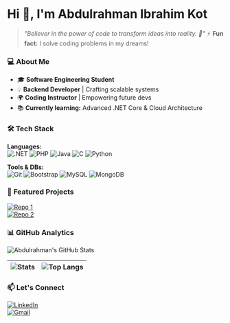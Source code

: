 # Hi 👋, I'm Abdulrahman Ibrahim Kot  

> *"Believer in the power of code to transform ideas into reality. 🚀"*
> ⚡ **Fun fact:** I solve coding problems in my dreams!  

### 💻 **About Me**  
- 🎓 **Software Engineering Student**  
- 💡 **Backend Developer** | Crafting scalable systems  
- 🌍 **Coding Instructor** | Empowering future devs  
- 📚 **Currently learning:** Advanced .NET Core & Cloud Architecture  

### 🛠 **Tech Stack**  
**Languages:**  
![.NET](https://img.shields.io/badge/.NET-512BD4?style=for-the-badge&logo=dotnet&logoColor=white)
![PHP](https://img.shields.io/badge/PHP-777BB4?style=for-the-badge&logo=php&logoColor=white)
![Java](https://img.shields.io/badge/Java-ED8B00?style=for-the-badge&logo=openjdk&logoColor=white)
![C](https://img.shields.io/badge/C-00599C?style=for-the-badge&logo=c&logoColor=white)
![Python](https://img.shields.io/badge/Python-3776AB?style=for-the-badge&logo=python&logoColor=white)

**Tools & DBs:**  
![Git](https://img.shields.io/badge/Git-F05032?style=for-the-badge&logo=git&logoColor=white)
![Bootstrap](https://img.shields.io/badge/Bootstrap-7952B3?style=for-the-badge&logo=bootstrap&logoColor=white)
![MySQL](https://img.shields.io/badge/MySQL-4479A1?style=for-the-badge&logo=mysql&logoColor=white)
![MongoDB](https://img.shields.io/badge/MongoDB-47A248?style=for-the-badge&logo=mongodb&logoColor=white)

### 🌟 **Featured Projects**  
[![Repo 1](https://github-readme-stats.vercel.app/api/pin/?username=Abdelruhman-elkot&repo=your-repo-1&theme=merko)](https://github.com/Abdelruhman-elkot/IA_System)  
[![Repo 2](https://github-readme-stats.vercel.app/api/pin/?username=Abdelruhman-elkot&repo=your-repo-2&theme=merko)](https://github.com/Abdelruhman-elkot/User_Manager_Program)  

### 📊 **GitHub Analytics**  
![Abdulrahman's GitHub Stats](https://github-readme-stats.vercel.app/api?username=Abdelruhman-elkot&show_icons=true&theme=radical)  

| ![Stats](https://github-readme-stats.vercel.app/api?username=Abdelruhman-elkot&show_icons=true&theme=merko) | ![Top Langs](https://github-readme-stats.vercel.app/api/top-langs/?username=Abdelruhman-elkot&layout=compact&theme=merko) |
|-------------------------------------------------------------------------------------------------------------|-------------------------------------------------------------------------------------------------------------------------|

### 📫 **Let's Connect**  
[![LinkedIn](https://img.shields.io/badge/LinkedIn-0077B5?style=for-the-badge&logo=linkedin&logoColor=white)](https://www.linkedin.com/in/abdelrahman-ibrahim-kot-a82099215/)  
[![Gmail](https://img.shields.io/badge/Gmail-D14836?style=for-the-badge&logo=gmail&logoColor=white)](3bdo3lkot@gmail.com) 
